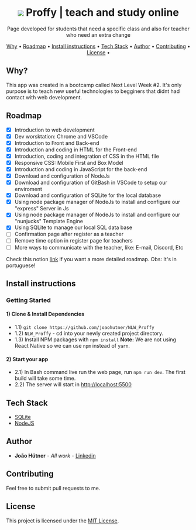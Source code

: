 <h1 align="center">
    <img src="https://img.shields.io/static/v1?label=Blog&message=Rocketseat&color=7159c1&style=for-the-badge&logo=ghost"/>
    Proffy | teach and study online</strong>
</h1>
<p align="center">Page developed for students that need a specific class and also for teacher who need an extra change</p>

<p align="center">
  <a href="#why">Why</a> •
  <a href="#roadmap">Roadmap</a> •
  <a href="#Install instructions">Install instructions</a> •
  <a href="#tech-stack">Tech Stack</a> •
  <a href="#author">Author</a> •
  <a href="#contributing">Contributing</a> •
  <a href="#license">License</a> •
</p>

## Why?

This app was created in a bootcamp called Next Level Week #2. 
It's only purpose is to teach new useful technologies to begginers that didnt had contact with web development.

## Roadmap

-   [x] Introduction to web development
-   [x] Dev worsktation: Chrome and VSCode
-   [x] Introduction to Front and Back-end
-   [x] Introduction and coding in HTML for the Front-end
-   [x] Introduction, coding and integration of CSS in the HTML file
-   [x] Responsive CSS: Mobile First and Box Model
-   [x] Introduction and coding in JavaScript for the back-end
-   [x] Download and configuration of NodeJs
-   [x] Download and configuration of GitBash in VSCode to setup our enviroment 
-   [x] Download and configuration of SQLite for the local database
-   [x] Using node package manager of NodeJs to install and configure our "express" Server in Js
-   [x] Using node package manager of NodeJs to install and configure our "nunjucks" Template Engine
-   [x] Using SQLite to manage our local SQL data base
-   [ ] Confirmation page after register as a teacher
-   [ ] Remove time option in register page for teachers
-   [ ] More ways to communicate with the teacher, like: E-mail, Discord, Etc

Check this notion [link](https://www.notion.so/Class-Notes-77051ca2cd794b7494a3defcbe598627) if you want a more detailed roadmap. Obs: It's in portuguese!

## Install instructions

### Getting Started

#### 1) Clone & Install Dependencies

- 1.1) `git clone https://github.com/joaohutner/NLW_Proffy`
- 1.2) `NLW_Proffy` - cd into your newly created project directory.
- 1.3) Install NPM packages with `npm install`
        **Note:** We are not using React Native so we can use `npm` instead of `yarn`.
        
#### 2) Start your app

- 2.1) In Bash command live run the web page, run `npm run dev`. The first build will take some time.
- 2.2) The server will start in <http://localhost:5500> 

## Tech Stack

-   [SQLite](https://www.sqlite.org/index.html)
-   [NodeJS](https://nodejs.org/en/)

## Author

* **João Hütner** - *All work* - [Linkedin](https://www.linkedin.com/in/joao-victor-hutner/)

## Contributing

Feel free to submit pull requests to me.

## License

This project is licensed under the [MIT License](https://opensource.org/licenses/MIT).
